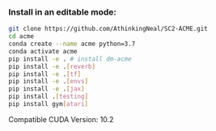 ### Install in an editable mode:
```bash
git clone https://github.com/AthinkingNeal/SC2-ACME.git
cd acme
conda create --name acme python=3.7
conda activate acme
pip install -e . # install dm-acme
pip install -e .[reverb]
pip install -e .[tf]
pip install -e .[envs]
pip install -e .[jax]
pip install .[testing]
pip install gym[atari]
```

Compatible CUDA Version: 10.2